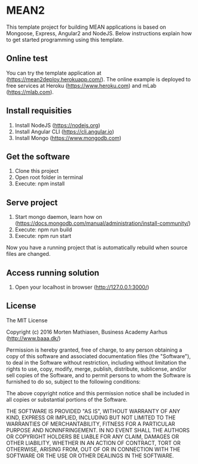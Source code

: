 # MEAN2

This template project for building MEAN applications is based on Mongoose, Express, Angular2 and NodeJS. Below instructions explain how to get started programming using this template.

## Online test
You can try the template application at (https://mean2deploy.herokuapp.com/). The online example is deployed to free services at Heroku (https://www.heroku.com) and mLab (https://mlab.com).

## Install requisities
1. Install NodeJS (https://nodejs.org)
2. Install Angular CLI (https://cli.angular.io)
3. Install Mongo (https://www.mongodb.com)

## Get the software
1. Clone this project
2. Open root folder in terminal
3. Execute: npm install

## Serve project
1. Start mongo daemon, learn how on (https://docs.mongodb.com/manual/administration/install-community/)
2. Execute: npm run build
3. Execute: npm run start

Now you have a running project that is automatically rebuild when source files are changed.

## Access running solution
1. Open your localhost in browser (http://127.0.0.1:3000/)

## License

The MIT License

Copyright (c) 2016 Morten Mathiasen, Business Academy Aarhus (http://www.baaa.dk/)

Permission is hereby granted, free of charge, to any person obtaining a copy
of this software and associated documentation files (the "Software"), to deal
in the Software without restriction, including without limitation the rights
to use, copy, modify, merge, publish, distribute, sublicense, and/or sell
copies of the Software, and to permit persons to whom the Software is
furnished to do so, subject to the following conditions:

The above copyright notice and this permission notice shall be included in
all copies or substantial portions of the Software.

THE SOFTWARE IS PROVIDED "AS IS", WITHOUT WARRANTY OF ANY KIND, EXPRESS OR
IMPLIED, INCLUDING BUT NOT LIMITED TO THE WARRANTIES OF MERCHANTABILITY,
FITNESS FOR A PARTICULAR PURPOSE AND NONINFRINGEMENT. IN NO EVENT SHALL THE
AUTHORS OR COPYRIGHT HOLDERS BE LIABLE FOR ANY CLAIM, DAMAGES OR OTHER
LIABILITY, WHETHER IN AN ACTION OF CONTRACT, TORT OR OTHERWISE, ARISING FROM,
OUT OF OR IN CONNECTION WITH THE SOFTWARE OR THE USE OR OTHER DEALINGS IN
THE SOFTWARE.
